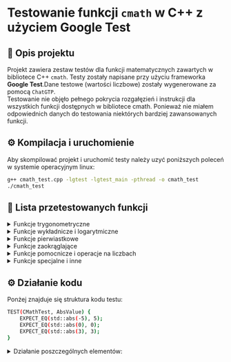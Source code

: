 # Testowanie funkcji `cmath` w C++ z użyciem Google Test

## 📌 Opis projektu

Projekt zawiera zestaw testów dla funkcji matematycznych zawartych w bibliotece C++ `cmath`. Testy zostały napisane przy użyciu frameworka **Google Test**.Dane testowe (wartości liczbowe) zostały wygenerowane za pomocą `ChatGTP`. 
<br>
Testowanie nie objęło pełnego pokrycia rozgałęzień i instrukcji dla wszystkich funkcji dostępnych w bibliotece cmath. Ponieważ nie miałem odpowiednich danych do testowania niektórych bardziej zawansowanych funkcji.

## ⚙️ Kompilacja i uruchomienie

Aby skompilować projekt i uruchomić testy należy uzyć poniższych poleceń w systemie operacyjnym linux:

```bash
g++ cmath_test.cpp -lgtest -lgtest_main -pthread -o cmath_test
./cmath_test
```

## 🧪 Lista przetestowanych funkcji

<details>
<summary> Funkcje trygonometryczne</summary>

- `std::sin` – sinus  
- `std::cos` – cosinus  
- `std::tan` – tangens  
- `std::asin` – arcsinus  
- `std::acos` – arccosinus  
- `std::atan` – arctangens  
- `std::atan2` – arctangens dwóch zmiennych (kąt z prostokątnych współrzędnych)  
</details>

<details>
<summary> Funkcje wykładnicze i logarytmiczne</summary>

- `std::exp` – funkcja wykładnicza `e^x`  
- `std::exp2` – `2^x`  
- `std::expm1` – `e^x - 1`  
- `std::log` – logarytm naturalny  
- `std::log10` – logarytm dziesiętny  
- `std::log2` – logarytm binarny  
- `std::log1p` – `log(1 + x)`  
- `std::pow` – potęgowanie `x^y`  
</details>

<details>
<summary> Funkcje pierwiastkowe</summary>

- `std::sqrt` – pierwiastek kwadratowy  
- `std::cbrt` – pierwiastek sześcienny  
</details>

<details>
<summary> Funkcje zaokrąglające</summary>

- `std::ceil` – zaokrąglenie w górę  
- `std::floor` – zaokrąglenie w dół  
- `std::round` – zaokrąglenie do najbliższej liczby całkowitej  
- `std::trunc` – obcięcie części ułamkowej  
- `std::llround` – zaokrąglenie z wynikiem typu `long long`  
</details>

<details>
<summary> Funkcje pomocnicze i operacje na liczbach</summary>

- `std::abs` – wartość bezwzględna (dla `int`)  
- `std::fabs` – wartość bezwzględna (dla `double`)  
- `std::copysign` – kopiowanie znaku z jednej liczby na drugą  
- `std::fdim` – dodatnia różnica `max(x - y, 0)`  
- `std::fmod` – reszta z dzielenia zmiennoprzecinkowego  
- `std::fma` – mnożenie i dodawanie bez utraty precyzji (`x*y + z`)  
- `std::fmin` / `std::fmax` – minimum / maksimum dwóch liczb  
</details>

<details>
<summary> Funkcje specjalne i inne</summary>

- `std::frexp` – rozkład liczby na mantysę i wykładnik (`m * 2^exp`)  
- `std::ldexp` – odwrotność `frexp`, czyli `m * 2^exp`  
- `std::ilogb` – całkowity wykładnik binarny (`log2`)  
- `std::hypot` – obliczanie długości przeciwprostokątnej (pitagoras)  
- `std::erf` / `std::erfc` – funkcja błędu i jej dopełnienie  
</details>

## ⚙️ Działanie kodu
Ponżej znajduje się struktura kodu testu:

```bash
TEST(CMathTest, AbsValue) {
    EXPECT_EQ(std::abs(-5), 5);
    EXPECT_EQ(std::abs(0), 0);
    EXPECT_EQ(std::abs(3), 3);
}
```

<details>
<summary> Działanie poszczególnych elementów:</summary>

- `TEST(...)` – makro z Google Test, które definiuje nowy przypadek testowy.

- `Pierwszy argument (CMathTest)` to nazwa grupy testowej – służy do logicznego pogrupowania testów.

- `Drugi argument (AbsValue)` to nazwa konkretnego testu w ramach tej grupy.

- `EXPECT_EQ(val1, val2)` – sprawdza, czy val1 i val2 są sobie równe. Używane głównie do wartości całkowitych i dokładnych porównań.

- `EXPECT_NEAR(val1, val2, tolerance)` – sprawdza, czy val1 i val2 są blisko siebie w ramach określonej tolerancji (np. 0.0001). Używane przy porównywaniu liczb zmiennoprzecinkowych, gdzie występują drobne błędy zaokrągleń.

- `std::abs` – funkcja z biblioteki standardowej C++ (cmath), oblicza wartość bezwzględną liczby.

- `std::` – przestrzeń nazw standardowej biblioteki C++. Wszystkie funkcje z cmath (np. std::sin, std::log, std::pow) są w tej przestrzeni nazw.
</details>
